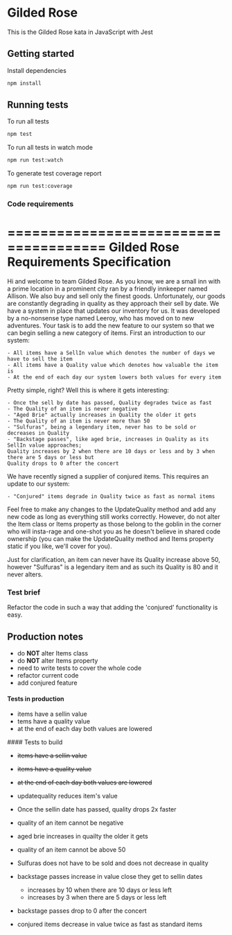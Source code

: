 # Gilded Rose

This is the Gilded Rose kata in JavaScript with Jest

## Getting started

Install dependencies

```sh
npm install
```

## Running tests

To run all tests

```sh
npm test
```

To run all tests in watch mode

```sh
npm run test:watch
```

To generate test coverage report

```sh
npm run test:coverage
```


### Code requirements
======================================
Gilded Rose Requirements Specification
======================================

Hi and welcome to team Gilded Rose. As you know, we are a small inn with a prime location in a
prominent city ran by a friendly innkeeper named Allison. We also buy and sell only the finest goods.
Unfortunately, our goods are constantly degrading in quality as they approach their sell by date. We
have a system in place that updates our inventory for us. It was developed by a no-nonsense type named
Leeroy, who has moved on to new adventures. Your task is to add the new feature to our system so that
we can begin selling a new category of items. First an introduction to our system:

	- All items have a SellIn value which denotes the number of days we have to sell the item
	- All items have a Quality value which denotes how valuable the item is
	- At the end of each day our system lowers both values for every item

Pretty simple, right? Well this is where it gets interesting:

	- Once the sell by date has passed, Quality degrades twice as fast
	- The Quality of an item is never negative
	- "Aged Brie" actually increases in Quality the older it gets
	- The Quality of an item is never more than 50
	- "Sulfuras", being a legendary item, never has to be sold or decreases in Quality
	- "Backstage passes", like aged brie, increases in Quality as its SellIn value approaches;
	Quality increases by 2 when there are 10 days or less and by 3 when there are 5 days or less but
	Quality drops to 0 after the concert

We have recently signed a supplier of conjured items. This requires an update to our system:

	- "Conjured" items degrade in Quality twice as fast as normal items

Feel free to make any changes to the UpdateQuality method and add any new code as long as everything
still works correctly. However, do not alter the Item class or Items property as those belong to the
goblin in the corner who will insta-rage and one-shot you as he doesn't believe in shared code
ownership (you can make the UpdateQuality method and Items property static if you like, we'll cover
for you).

Just for clarification, an item can never have its Quality increase above 50, however "Sulfuras" is a
legendary item and as such its Quality is 80 and it never alters.

### Test brief

Refactor the code in such a way that adding the 'conjured' functionality is easy.

## Production notes

* do **NOT** alter Items class
* do **NOT** alter Items property
* need to write tests to cover the whole code
* refactor current code
* add conjured feature

#### Tests in production

* items have a sellin value
* tems have a quality value
* at the end of each day both values are lowered

#### Tests to build

* ~~items have a sellin value~~
* ~~items have a quality value~~
* ~~at the end of each day both values are lowered~~

* updatequality reduces item's value 
* Once the sellin date has passed, quality drops 2x faster
* quality of an item cannot be negative
* aged brie increases in quailty the older it gets
* quality of an item cannot be above 50
* Sulfuras does not have to be sold and does not decrease in quality
* backstage passes increase in value close they get to sellin dates
  - increases by 10 when there are 10 days or less left
  - increases by 3 when there are 5 days or less left
* backstage passes drop to 0 after the concert
* conjured items decrease in value twice as fast as standard items
